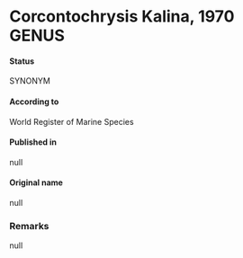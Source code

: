 Corcontochrysis Kalina, 1970 GENUS
=======

#### Status
SYNONYM

#### According to
World Register of Marine Species

#### Published in
null

#### Original name
null

### Remarks
null